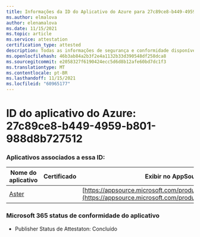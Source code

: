 ```yaml
---
title: Informações da ID do Aplicativo do Azure para 27c89ce8-b449-4959-b801-988d8b727512
ms.author: elmalova
author: elenamalova
ms.date: 11/15/2021
ms.topic: article
ms.service: attestation
certification_type: attested
description: Todas as informações de segurança e conformidade disponíveis para 27c89ce8-b449-4959-b801-988d8b727512.
ms.openlocfilehash: 46b3ab84a2b3f2e4a1132b33d390548df258dca8
ms.sourcegitcommit: e2058327f6190424ecc5d6d8b12afe60bd7dc1f3
ms.translationtype: MT
ms.contentlocale: pt-BR
ms.lasthandoff: 11/15/2021
ms.locfileid: "60965177"
---
```

# <a name="azure-app-id-27c89ce8-b449-4959-b801-988d8b727512"></a>ID do aplicativo do Azure: 27c89ce8-b449-4959-b801-988d8b727512


### <a name="apps-associated-with-this-id"></a>Aplicativos associados a essa ID:
| **Nome do aplicativo** | **Certificado** | **Exibir no AppSource** |
|--------------|---------------|-----------------------|
| [Aster](https://docs.microsoft.com/microsoft-365-app-certification/forward/WA200002379) |  | [https://appsource.microsoft.com/product/office/WA200002379](https://appsource.microsoft.com/product/office/WA200002379) |

### <a name="microsoft-365-app-compliance-status"></a>Microsoft 365 status de conformidade do aplicativo
- Publisher Status de Attestaton: Concluído
